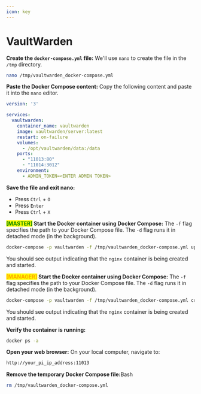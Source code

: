 ```yaml
---
icon: key
---
```


# VaultWarden

**Create the `docker-compose.yml` file:** We'll use `nano` to create the file in the `/tmp` directory.

```bash
nano /tmp/vaultwarden_docker-compose.yml
```

**Paste the Docker Compose content:** Copy the following content and paste it into the `nano` editor.

```yaml
version: '3'

services:
  vaultwarden:
    container_name: vaultwarden
    image: vaultwarden/server:latest
    restart: on-failure
    volumes:
      - /opt/vaultwarden/data:/data
    ports:
      - "11013:80"
      - "11014:3012"
    environment:
      - ADMIN_TOKEN=<ENTER ADMIN TOKEN>
```

**Save the file and exit nano:**

* Press `Ctrl` + `O`
* Press `Enter`
* Press `Ctrl` + `X`&#x20;

<mark style="color:green;">**\[MASTER]**</mark>**&#x20;Start the Docker container using Docker Compose:** The `-f` flag specifies the path to your Docker Compose file. The `-d` flag runs it in detached mode (in the background).

```bash
docker-compose -p vaultwarden -f /tmp/vaultwarden_docker-compose.yml up -d
```

You should see output indicating that the `nginx` container is being created and started.

<mark style="color:orange;">**\[MANAGER]**</mark>**&#x20;Start the Docker container using Docker Compose:** The `-f` flag specifies the path to your Docker Compose file. The `-d` flag runs it in detached mode (in the background).

```bash
docker-compose -p vaultwarden -f /tmp/vaultwarden_docker-compose.yml create
```

You should see output indicating that the `nginx` container is being created and started.

**Verify the container is running:**

```bash
docker ps -a
```

**Open your web browser:** On your local computer, navigate to:

```bash
http://your_pi_ip_address:11013
```

**Remove the temporary Docker Compose file:**&#x42;ash

```bash
rm /tmp/vaultwarden_docker-compose.yml
```

